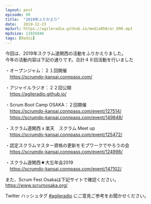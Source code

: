 ```yaml
---
layout: post
episode: 99
title:  "2019年ふりかえり"
date:   2019-12-23
mp3url: https://agileradio.github.io/media050/ar_099.mp3
mp3size: 11925046
tags: [Radio]
---
```


今回は、2019年スクラム道関西の活動をふりかえりました。  
今年の活動内容は下記の通りです。合計４８回活動を行いました  

・オープンジャム：２１回開催  
　<https://scrumdo-kansai.connpass.com/>  

・アジャイルラジオ：２２回公開  
　<https://agileradio.github.io/>  

・Scrum Boot Camp OSAKA：２回開催  
　<https://scrumdo-kansai.connpass.com/event/127514/>  
　<https://scrumdo-kansai.connpass.com/event/149848/>  

・スクラム道関西 x 楽天　スクラム Meet up  
　<https://scrumdo-kansai.connpass.com/event/125472/>  

・認定スクラムマスター資格の更新をモブワークでやろうの会  
　<https://scrumdo-kansai.connpass.com/event/124998/>  

・スクラム道関西★大忘年会2019  
　<https://scrumdo-kansai.connpass.com/event/147102/>  


また、Scrum Fest Osakaは下記サイトで確認ください。  
<https://www.scrumosaka.org/>  

Twitter ハッシュタグ [#agileradio](https://twitter.com/intent/tweet?hashtags=agileradio) にご意見ご参考をお聞かせください。


